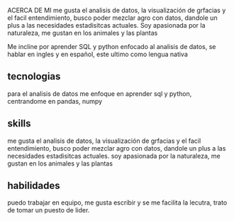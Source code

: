 ACERCA DE MI 
me gusta el analisis de datos, la visualización de grfacias y el facil entendimiento, busco poder mezclar agro con datos, dandole un plus a las necesidades estadisitcas actuales.
Soy apasionada por la naturaleza, me gustan en los animales y las plantas

Me incline por aprender SQL y python enfocado al analisis de datos, se hablar en ingles y en español, este ultimo como lengua nativa 


## tecnologias 
para el analisis de datos me enfoque en aprender sql y python, centrandome en pandas, numpy 

## skills
me gusta el analisis de datos, la visualización de grfacias y el facil entendimiento, busco poder mezclar agro con datos, dandole un plus a las necesidades estadisitcas actuales.
soy apasionada por la naturaleza, me gustan en los animales y las plantas

## habilidades 
puedo trabajar en equipo, me gusta escribir y se me facilita la lecutra, trato de tomar un puesto de lider. 
